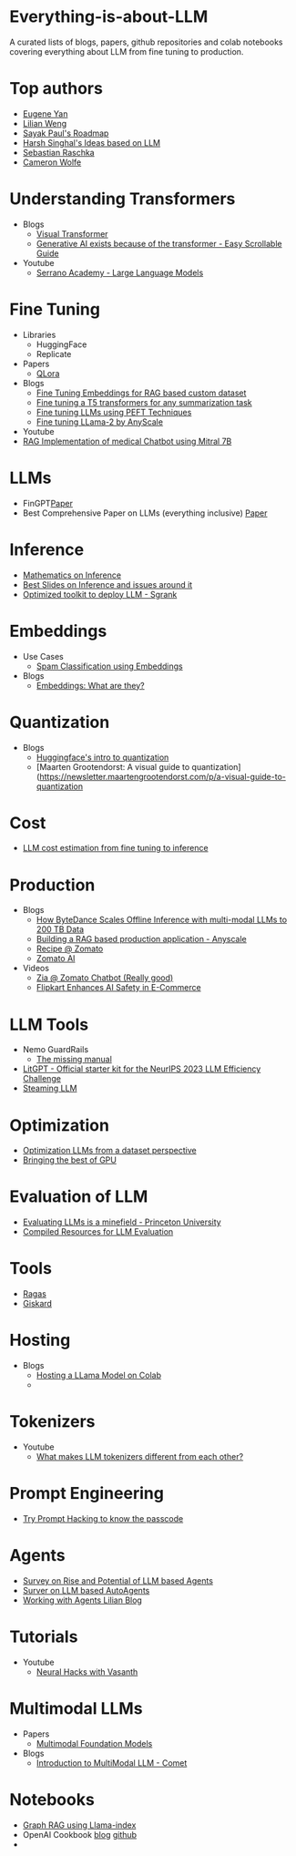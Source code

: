 # Everything-is-about-LLM
A curated lists of blogs, papers, github repositories and colab notebooks covering everything about LLM from fine tuning to production.

# Top authors
- [Eugene Yan](https://eugeneyan.com/)
- [Lilian Weng](https://lilianweng.github.io/)
- [Sayak Paul's Roadmap](https://docs.google.com/document/u/0/d/1iQlsGOZX0UA3U58gEtwV5-9moolOvZ5HosjDee6jVck/mobilebasic)
- [Harsh Singhal's Ideas based on LLM](https://docs.google.com/document/u/0/d/1uFwAt2yxoJWX80gjoTNVPNaduUp-OvJQ_DxJUjKZzyc/mobilebasic)
- [Sebastian Raschka](https://substack.com/@rasbt)
- [Cameron Wolfe](https://cameronrwolfe.me/)

# Understanding Transformers 
- Blogs
  - [Visual Transformer](https://jalammar.github.io/visualizing-neural-machine-translation-mechanics-of-seq2seq-models-with-attention/)
  - [Generative AI exists because of the transformer - Easy Scrollable Guide](https://ig.ft.com/generative-ai/)
- Youtube
  - [Serrano Academy - Large Language Models](https://www.youtube.com/watch?v=OxCpWwDCDFQ&list=PLs8w1Cdi-zva4fwKkl9EK13siFvL9Wewf)

# Fine Tuning 
- Libraries
  - HuggingFace
  - Replicate
- Papers
  - [QLora](https://arxiv.org/abs/2305.14314)
- Blogs
  - [Fine Tuning Embeddings for RAG based custom dataset](https://blog.llamaindex.ai/fine-tuning-embeddings-for-rag-with-synthetic-data-e534409a3971)
  - [Fine tuning a T5 transformers for any summarization task](https://towardsdatascience.com/fine-tuning-a-t5-transformer-for-any-summarization-task-82334c64c81)
  - [Fine tuning LLMs using PEFT Techniques](https://abvijaykumar.medium.com/fine-tuning-llm-parameter-efficient-fine-tuning-peft-lora-qlora-part-1-571a472612c4)
  - [Fine tuning LLama-2 by AnyScale](https://www.anyscale.com/blog/fine-tuning-llama-2-a-comprehensive-case-study-for-tailoring-models-to-unique-applications)
 - Youtube
  - [RAG Implementation of medical Chatbot using Mitral 7B](https://www.youtube.com/watch?v=1mH1BvBJCl0)

# LLMs 
- FinGPT[Paper](https://arxiv.org/abs/2306.06031)
- Best Comprehensive Paper on LLMs (everything inclusive) [Paper](https://arxiv.org/html/2401.02038v2)

# Inference 
- [Mathematics on Inference](https://kipp.ly/transformer-inference-arithmetic/#latency-calculations)
- [Best Slides on Inference and issues around it](https://linden-li.github.io/posts/inference-slides?ref=jinghong-chen.net)
- [Optimized toolkit to deploy LLM - Sgrank](https://github.com/sgl-project/sglang)

# Embeddings 
- Use Cases
  - [Spam Classification using Embeddings](https://ahujaniharika95.medium.com/spam-classification-using-word2vec-embeddings-70c4ffa56b40)
- Blogs
  - [Embeddings: What are they?](https://simonwillison.net/2023/Oct/23/embeddings/)

# Quantization 
- Blogs
  - [Huggingface's intro to quantization](https://huggingface.co/blog/merve/quantization)
  - [Maarten Grootendorst: A visual guide to quantization](https://newsletter.maartengrootendorst.com/p/a-visual-guide-to-quantization

# Cost 
- [LLM cost estimation from fine tuning to inference](https://github.com/ghimiresunil/LLM-PowerHouse-A-Curated-Guide-for-Large-Language-Models-with-Custom-Training-and-Inferencing/tree/main/Articles/Resources)

# Production 
- Blogs
  - [How ByteDance Scales Offline Inference with multi-modal LLMs to 200 TB Data](https://www.anyscale.com/blog/how-bytedance-scales-offline-inference-with-multi-modal-llms-to-200TB-data)
  - [Building a RAG based production application - Anyscale](https://www.anyscale.com/blog/a-comprehensive-guide-for-building-rag-based-llm-applications-part-1)
  - [Recipe @ Zomato](https://blinkit.com/blog/recipe-rover)
  - [Zomato AI](https://blog.zomato.com/introducing-zomato-ai-your-foodie-buddy)
- Videos
  - [Zia @ Zomato Chatbot (Really good)](https://www.youtube.com/watch?v=4vTWd3QOlpg&t=1608s)
  - [Flipkart Enhances AI Safety in E-Commerce](https://blog.flipkart.tech/flipkart-enhances-ai-safety-in-e-commerce-implementing-nvidia-nemo-guardrails-cb2f293b29c0)
 
# LLM Tools 
- Nemo GuardRails
  - [The missing manual](https://www.pinecone.io/learn/nemo-guardrails-intro/)
- [LitGPT - Official starter kit for the NeurIPS 2023 LLM Efficiency Challenge](https://github.com/Lightning-AI/lit-gpt/tree/main)
- [Steaming LLM](https://github.com/mit-han-lab/streaming-llm)


# Optimization
- [Optimization LLMs from a dataset perspective](https://lightning.ai/pages/community/tutorial/optimizing-llms-from-a-dataset-perspective/)
- [Bringing the best of GPU](https://horace.io/brrr_intro.html)

# Evaluation of LLM 
- [Evaluating LLMs is a minefield - Princeton University](https://www.cs.princeton.edu/~arvindn/talks/evaluating_llms_minefield/)
- [Compiled Resources for LLM Evaluation](https://docs.google.com/document/u/0/d/1ndYxbN9O7dGKeVXR53B3xHFszniSyho6KLaq-aniDRo/mobilebasic)

# Tools
- [Ragas](https://github.com/explodinggradients/ragas)
- [Giskard](https://github.com/Giskard-AI/giskard)
 
# Hosting 
- Blogs
  - [Hosting a LLama Model on Colab](https://medium.com/@yuhongsun96/host-a-llama-2-api-on-gpu-for-free-a5311463c183)
  - 

# Tokenizers 
- Youtube
  - [What makes LLM tokenizers different from each other?](https://www.youtube.com/watch?v=rT6wVLEDC_w)

# Prompt Engineering
- [Try Prompt Hacking to know the passcode](https://gandalf.lakera.ai/)


# Agents 
- [Survey on Rise and Potential of LLM based Agents](https://github.com/WooooDyy/LLM-Agent-Paper-List)
- [Surver on LLM based AutoAgents](https://github.com/Paitesanshi/LLM-Agent-Survey#-more-comprehensive-summarization)
- [Working with Agents Lilian Blog](https://lilianweng.github.io/posts/2023-06-23-agent/)


# Tutorials 
- Youtube
  - [Neural Hacks with Vasanth](https://www.youtube.com/@NeuralHackswithVasanth/videos)

# Multimodal LLMs
- Papers
  - [Multimodal Foundation Models](https://arxiv.org/abs/2309.10020)
- Blogs
  - [Introduction to MultiModal LLM - Comet](https://www.comet.com/site/blog/an-introduction-to-multimodal-models/)


# Notebooks 
- [Graph RAG using Llama-index](https://colab.research.google.com/drive/1tLjOg2ZQuIClfuWrAC2LdiZHCov8oUbs?usp=sharing)
- OpenAI Cookbook [blog](https://cookbook.openai.com/) [github](https://github.com/openai/openai-cookbook/tree/main/examples)
- 
